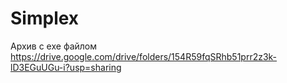 # Simplex
Архив с exe файлом
https://drive.google.com/drive/folders/154R59fqSRhb51prr2z3k-lD3EGuUGu-i?usp=sharing
